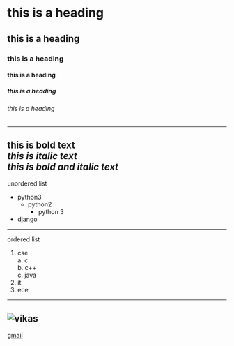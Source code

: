 # this is a heading
## this is a heading
### this is a heading
#### this is a heading
##### this is a heading
###### this is a heading
------------------------
**this is bold text**  
*this is italic text*  
***this is bold and italic text***
-------------------------
unordered list
  - python3
    - python2
        - python 3
  - django
  
-------------------------
ordered list
1. cse  
  a. c  
  b. c++  
  c. java  
2. it
3. ece
--------------------------
![vikas](https://media-exp1.licdn.com/dms/image/C5603AQHmS4L-mmFu5A/profile-displayphoto-shrink_200_200/0/1610614108871?e=1616025600&v=beta&t=VV-0dACVU5L96X8Ora9M2-aKltj4t532Xq-94dgPd-Y)
-----------------------------
[gmail](https://www.goggle.com)
